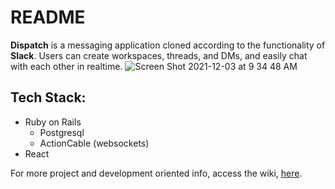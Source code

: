 # README
__Dispatch__ is a messaging application cloned according to the functionality of __Slack__. Users can create workspaces, threads, and DMs, and easily chat with each other in realtime. 
![Screen Shot 2021-12-03 at 9 34 48 AM](https://user-images.githubusercontent.com/13125699/144647335-26101aee-3e5d-48d9-bcf4-cc0bc1114383.png)
## Tech Stack:
- Ruby on Rails
   - Postgresql
   - ActionCable (websockets)
- React

For more project and development oriented info, access the wiki, [here](https://github.com/NRaff/Dispatch/wiki).
